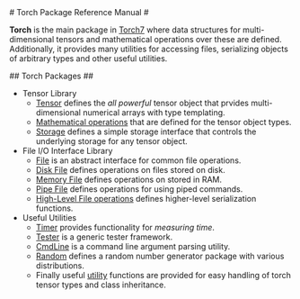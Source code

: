 <a name="torch.reference.dok"/>
# Torch Package Reference Manual #

__Torch__ is the main package in [Torch7](http://torch.ch) where data
structures for multi-dimensional tensors and mathematical operations
over these are defined. Additionally, it provides many utilities for
accessing files, serializing objects of arbitrary types and other
useful utilities.

<a name="torch.reference.dok"/>
## Torch Packages ##

  * Tensor Library
    * [Tensor](tensor.md) defines the _all powerful_ tensor object that prvides multi-dimensional numerical arrays with type templating.
    * [Mathematical operations](maths.md) that are defined for the tensor object types.
    * [Storage](storage.md) defines a simple storage interface that controls the underlying storage for any tensor object.
  * File I/O Interface Library
    * [File](file.md) is an abstract interface for common file operations.
    * [Disk File](diskfile.md) defines operations on files stored on disk.
    * [Memory File](memoryfile.md) defines operations on stored in RAM.
    * [Pipe File](pipefile.md) defines operations for using piped commands.
    * [High-Level File operations](serialization.md) defines higher-level serialization functions.
  * Useful Utilities
    * [Timer](timer.md) provides functionality for _measuring time_.
    * [Tester](tester.md) is a generic tester framework.
    * [CmdLine](cmdline.md) is a command line argument parsing utility.
    * [Random](random.md) defines a random number generator package with various distributions.
    * Finally useful [utility](utility.md) functions are provided for easy handling of torch tensor types and class inheritance.

